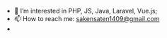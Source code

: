 - 👀 I’m interested in PHP, JS, Java, Laravel, Vue.js;
- 📫 How to reach me: sakensaten1409@gmail.com
- 
